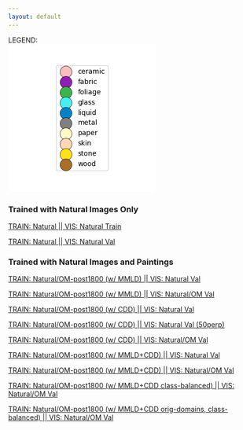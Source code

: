 ```yaml
---
layout: default
---
```


LEGEND: <br>
![Legend](./files/legend.png)

### Trained with Natural Images Only

[TRAIN: Natural \|\| VIS: Natural Train](./files/tsne_resnet18_mmld_natural_deepall-default-train_1000-samples1_visualization_20Kx20K_224px_200LR_30perp_4096patches_border-color_grid/embedding.html)

[TRAIN: Natural \|\| VIS: Natural Val](./files/tsne_resnet18_mmld_natural_deepall-default-val_200-samples1-natural_1_visualization_20Kx20K_224px_200LR_30perp_4096patches_border-color_grid/embedding.html)

### Trained with Natural Images and Paintings

<!--[TRAIN: Natural/OM (no DA/DG) \|\| VIS: Natural/OM Val](./files/tsne_test_visualization_20Kx20K_224px_200LR_30perp_4096patches_border-color_grid/embedding.html)-->

[TRAIN: Natural/OM-post1800 (w/ MMLD) \|\| VIS: Natural Val](./files/tsne_resnet18_mmld_natural-OM_post18-default_K2-val_200-samples1-natural_1_visualization_20Kx20K_224px_200LR_30perp_4096patches_border-color_grid/embedding.html)

[TRAIN: Natural/OM-post1800 (w/ MMLD) \|\| VIS: Natural/OM Val](./files/tsne_resnet18_mmld_natural-OM_post18-default_K2_val_200-samples1_both_post1800_visualization_20Kx20K_224px_200LR_30perp_4096patches_border-color_grid/embedding.html)

[TRAIN: Natural/OM-post1800 (w/ CDD) \|\| VIS: Natural Val](./files/tsne_resnet18_mmld_natural-OM_post18-WORKSTATION-default_CDD-only_val_200-samples1_visualization_20Kx20K_224px_200LR_30perp_4096patches_border-color_grid/embedding.html)

[TRAIN: Natural/OM-post1800 (w/ CDD) \|\| VIS: Natural Val (50perp)](./files/tsne_resnet18_mmld_natural-OM_post18-WORKSTATION-default_CDD-only_val_200-samples1_visualization_20Kx20K_224px_200LR_50perp_4096patches_border-color_grid/embedding.html)

[TRAIN: Natural/OM-post1800 (w/ CDD) \|\| VIS: Natural/OM Val](./files/tsne_resnet18_mmld_natural-OM_post18-WORKSTATION-default_CDD-only_val_200-samples1_both_post1800_visualization_20Kx20K_224px_200LR_30perp_4096patches_border-color_grid/embedding.html)

[TRAIN: Natural/OM-post1800 (w/ MMLD+CDD) \|\| VIS: Natural Val](./files/tsne_resnet18_mmld_natural-OM_post18-WORKSTATION-default_K2_CDD_val_200-samples1_visualization_20Kx20K_224px_200LR_30perp_4096patches_border-color_grid/embedding.html)

[TRAIN: Natural/OM-post1800 (w/ MMLD+CDD) \|\| VIS: Natural/OM Val](./files/tsne_resnet18_mmld_natural-OM_post18-WORKSTATION-default_K2_CDD_val_200-samples1_both_post1800_visualization_20Kx20K_224px_200LR_30perp_4096patches_border-color_grid/embedding.html)

[TRAIN: Natural/OM-post1800 (w/ MMLD+CDD class-balanced) \|\| VIS: Natural/OM Val](./files/tsne_resnet18_mmld_natural-OM_post18-WORKSTATION-default_K2_CDD_class_balanced_hack_val_200-samples1_both_post1800_visualization_20Kx20K_224px_200LR_30perp_4096patches_border-color_grid/embedding.html)

[TRAIN: Natural/OM-post1800 (w/ MMLD+CDD orig-domains, class-balanced) \|\| VIS: Natural/OM Val](./files/tsne_resnet18_mmld_natural-OM_post18-WORKSTATION-default_orig-domains_CDD-class_balanced_hack_val_200-samples1_both_post1800_visualization_20Kx20K_224px_200LR_30perp_4096patches_border-color_grid/embedding.html)



